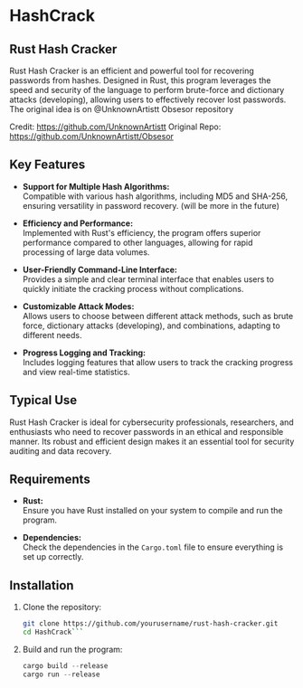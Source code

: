 # HashCrack

## Rust Hash Cracker

Rust Hash Cracker is an efficient and powerful tool for recovering passwords from hashes. Designed in Rust, this program leverages the speed and security of the language to perform brute-force and dictionary attacks (developing), allowing users to effectively recover lost passwords. The original idea is on @UnknownArtistt Obsesor repository

Credit: https://github.com/UnknownArtistt
Original Repo: https://github.com/UnknownArtistt/Obsesor


## Key Features

- **Support for Multiple Hash Algorithms:**  
  Compatible with various hash algorithms, including MD5 and SHA-256, ensuring versatility in password recovery. (will be more in the future)

- **Efficiency and Performance:**  
  Implemented with Rust's efficiency, the program offers superior performance compared to other languages, allowing for rapid processing of large data volumes.

- **User-Friendly Command-Line Interface:**  
  Provides a simple and clear terminal interface that enables users to quickly initiate the cracking process without complications.

- **Customizable Attack Modes:**  
  Allows users to choose between different attack methods, such as brute force, dictionary attacks (developing), and combinations, adapting to different needs.

- **Progress Logging and Tracking:**  
  Includes logging features that allow users to track the cracking progress and view real-time statistics.

## Typical Use

Rust Hash Cracker is ideal for cybersecurity professionals, researchers, and enthusiasts who need to recover passwords in an ethical and responsible manner. Its robust and efficient design makes it an essential tool for security auditing and data recovery.

## Requirements

- **Rust:**  
  Ensure you have Rust installed on your system to compile and run the program.

- **Dependencies:**  
  Check the dependencies in the `Cargo.toml` file to ensure everything is set up correctly.

## Installation

1. Clone the repository:

   ```bash
   git clone https://github.com/yourusername/rust-hash-cracker.git
   cd HashCrack```

2. Build and run the program:

   ```rust
   cargo build --release
   cargo run --release
   ```

